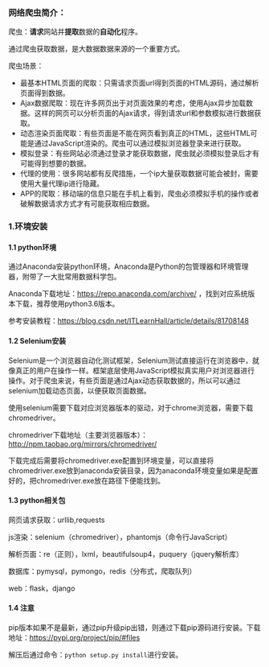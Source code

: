 ### 网络爬虫简介：

爬虫：**请求**网站并**提取**数据的**自动化**程序。

通过爬虫获取数据，是大数据数据来源的一个重要方式。

爬虫场景：

- 最基本HTML页面的爬取：只需请求页面url得到页面的HTML源码，通过解析页面得到数据。
- Ajax数据爬取：现在许多网页出于对页面效果的考虑，使用Ajax异步加载数据。这样的网页可以分析页面的Ajax请求，得到请求url和参数模拟进行数据获取。
- 动态渲染页面爬取：有些页面是不能在网页看到真正的HTML，这些HTML可能是通过JavaScript渲染的。爬虫可以通过模拟浏览器登录来进行获取。
- 模拟登录：有些网站必须通过登录才能获取数据，爬虫就必须模拟登录后才有可能得到想要的数据。
- 代理的使用：很多网站都有反爬措施，一个ip大量获取数据可能会被封，需要使用大量代理ip进行隐藏。
- APP的爬取：移动端的信息只能在手机上看到，爬虫必须模拟手机的操作或者破解数据请求方式才有可能获取相应数据。



### 1.环境安装

#### 1.1 python环境

通过Anaconda安装python环境，Anaconda是Python的包管理器和环境管理器，附带了一大批常用数据科学包。

Anaconda下载地址：https://repo.anaconda.com/archive/ ，找到对应系统版本下载，推荐使用python3.6版本。

参考安装教程：https://blog.csdn.net/ITLearnHall/article/details/81708148



#### 1.2 Selenium安装

Selenium是一个浏览器自动化测试框架，Selenium测试直接运行在浏览器中，就像真正的用户在操作一样。框架底层使用JavaScript模拟真实用户对浏览器进行操作。对于爬虫来说，有些页面是通过Ajax动态获取数据的，所以可以通过selenium加载动态页面，以便获取页面数据。

使用selenium需要下载对应浏览器版本的驱动，对于chrome浏览器，需要下载chromedriver。

chromedriver下载地址（主要浏览器版本）：http://npm.taobao.org/mirrors/chromedriver/

下载完成后需要将chromedriver.exe配置到环境变量，可以直接将chromedriver.exe放到anaconda安装目录，因为anaconda环境变量如果是配置好的，把chromedriver.exe放在路径下便能找到。



#### 1.3 python相关包

网页请求获取：urllib,requests

js渲染：selenium（chromedriver），phantomjs（命令行JavaScript）

解析页面：re（正则），lxml，beautifulsoup4，puquery（jquery解析库）

数据库：pymysql，pymongo，redis（分布式，爬取队列）

web：flask，django



#### 1.4 注意

pip版本如果不是最新，通过pip升级pip出错，则通过下载pip源码进行安装。下载地址：https://pypi.org/project/pip/#files

解压后通过命令：`python setup.py install`进行安装。